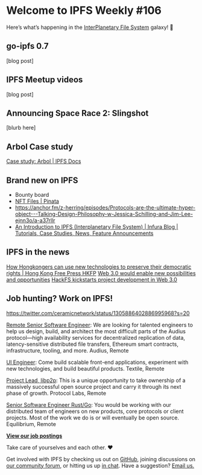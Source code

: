# Welcome to IPFS Weekly #106

Here’s what’s happening in the [InterPlanetary File System](https://ipfs.io/) galaxy! 🚀

## go-ipfs 0.7
[blog post]

## IPFS Meetup videos
[blog post]

## Announcing Space Race 2: Slingshot
[blurb here]

## Arbol Case study
[Case study: Arbol | IPFS Docs](https://docs.ipfs.io/concepts/case-study-arbol/)


## Brand new on IPFS
* Bounty board
* [NFT Files | Pinata](https://medium.com/pinata/the-file-requirements-for-nfts-a20ea3ac524b)
* https://anchor.fm/z-herring/episodes/Protocols-are-the-ultimate-hyper-object---Talking-Design-Philosophy-w-Jessica-Schilling-and-Jim-Lee-ejnn3o/a-a37rllr
* [An Introduction to IPFS (Interplanetary File System) | Infura Blog | Tutorials, Case Studies, News, Feature Announcements](https://blog.infura.io/an-introduction-to-ipfs/)


## IPFS in the news
[How Hongkongers can use new technologies to preserve their democratic rights | Hong Kong Free Press HKFP](https://hongkongfp.com/2020/09/16/how-hongkongers-can-use-new-technologies-to-preserve-their-democratic-rights/)
[Web 3.0 would enable new possibilities and opportunities](https://cointelegraph.com/news/web-3-0-would-enable-new-possibilities-and-opportunities)
[HackFS kickstarts project development in Web 3.0](https://forkast.news/hackfs-kickstarts-project-development-protocol-labs/)


## Job hunting? Work on IPFS!
https://twitter.com/ceramicnetwork/status/1305886402886995968?s=20

[Remote Senior Software Engineer](https://jobs.lever.co/audius): We are looking for talented engineers to help us design, build, and architect the most difficult parts of the Audius protocol—high availability services for decentralized replication of data, latency-sensitive distributed file transfers, Ethereum smart contracts, infrastructure, tooling, and more. Audius, Remote

[UI Engineer](https://textile.breezy.hr/p/2efb847aca79-ui-engineer): Come build scalable front-end applications, experiment with new technologies, and build beautiful products. Textile, Remote

[Project Lead, libp2p](https://jobs.lever.co/protocol/27ff3891-6e13-4aa8-b43a-734715e85a26): This is a unique opportunity to take ownership of a massively successful open source project and carry it through its next phase of growth. Protocol Labs, Remote

[Senior Software Engineer Rust/Go](https://www.notion.so/Hiring-Senior-Software-Engineer-Rust-Go-e6c94ccc261f426c80a483c7fc642412): You would be working with our distributed team of engineers on new products, core protocols or client projects. Most of the work we do is or will eventually be open source. Equilibrium, Remote

**[View our job postings](https://jobs.lever.co/protocol)**

Take care of yourselves and each other. ❤️

Get involved with IPFS by checking us out on [GitHub](https://github.com/ipfs), joining discussions on [our community forum](https://discuss.ipfs.io/), or hitting us up [in chat](https://riot.im/app/#/room/#ipfs:matrix.org). Have a suggestion? [Email us.](mailto:newsletter@ipfs.io)
